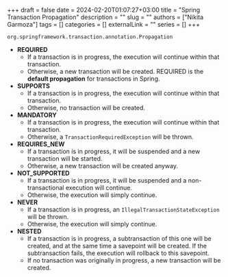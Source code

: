 +++ 
draft = false
date = 2024-02-20T01:07:27+03:00
title = "Spring Transaction Propagation"
description = ""
slug = ""
authors = ["Nikita Garmoza"]
tags = []
categories = []
externalLink = ""
series = []
+++

`org.springframework.transaction.annotation.Propagation`

- **REQUIRED**
  - If a transaction is in progress, the execution will continue within that transaction.
  - Otherwise, a new transaction will be created. REQUIRED is the **default propagation** for transactions in Spring.
- **SUPPORTS**
  - If a transaction is in progress, the execution will continue within that transaction.
  - Otherwise, no transaction will be created.
- **MANDATORY**
  - If a transaction is in progress, the execution will continue within that transaction.
  - Otherwise, a `TransactionRequiredException` will be thrown.
- **REQUIRES_NEW**
  - If a transaction is in progress, it will be suspended and a new transaction will be started.
  - Otherwise, a new transaction will be created anyway.
- **NOT_SUPPORTED**
  - If a transaction is in progress, it will be suspended and a non-transactional execution will continue.
  - Otherwise, the execution will simply continue.
- **NEVER**
  - If a transaction is in progress, an `IllegalTransactionStateException` will be thrown.
  - Otherwise, the execution will simply continue.
- **NESTED**
  - If a transaction is in progress, a subtransaction of this one will be created, and at the same time a savepoint will be created. If the subtransaction fails, the execution will rollback to this savepoint.
  - If no transaction was originally in progress, a new transaction will be created.
